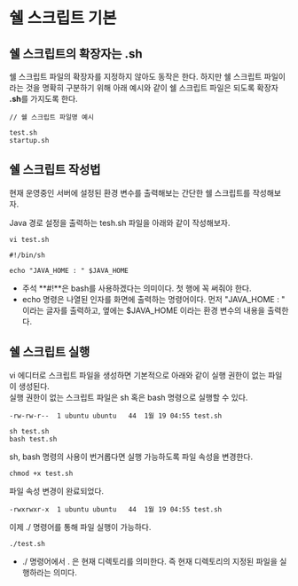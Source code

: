 # 쉘 스크립트 기본

## 쉘 스크립트의 확장자는 .sh

쉘 스크립트 파일의 확장자를 지정하지 않아도 동작은 한다. 하지만 쉘 스크립트 파일이라는 것을 명확히 구분하기 위해 아래 예시와 같이 쉘 스크립트 파일은 되도록 확장자 **.sh**를 가지도록 한다.  

```
// 쉘 스크립트 파일명 예시

test.sh
startup.sh
```

## 쉘 스크립트 작성법

현재 운영중인 서버에 설정된 환경 변수를 출력해보는 간단한 쉘 스크립트를 작성해보자.  

Java 경로 설정을 출력하는 tesh.sh 파일을 아래와 같이 작성해보자.

```
vi test.sh
```

```
#!/bin/sh

echo "JAVA_HOME : " $JAVA_HOME
```

- 주석 **#!**은 bash를 사용하겠다는 의미이다. 첫 행에 꼭 써줘야 한다.
- echo 명령은 나열된 인자를 화면에 출력하는 명령어이다. 먼저 "JAVA_HOME : " 이라는 글자를 출력하고, 옆에는 $JAVA_HOME 이라는 환경 변수의 내용을 출력한다.

## 쉘 스크립트 실행

vi 에디터로 스크립트 파일을 생성하면 기본적으로 아래와 같이 실행 권한이 없는 파일이 생성된다.   
실행 권한이 없는 스크립트 파일은 sh 혹은 bash 명령으로 실행할 수 있다.

```
-rw-rw-r--  1 ubuntu ubuntu   44  1월 19 04:55 test.sh
```

```
sh test.sh
bash test.sh
```

sh, bash 명령의 사용이 번거롭다면 실행 가능하도록 파일 속성을 변경한다.

```
chmod +x test.sh
```

파일 속성 변경이 완료되었다.

```
-rwxrwxr-x  1 ubuntu ubuntu   44  1월 19 04:55 test.sh
```

이제 ./ 명령어를 통해 파일 실행이 가능하다.

```
./test.sh
```

- ./ 명령어에서 . 은 현재 디렉토리를 의미한다. 즉 현재 디렉토리의 지정된 파일을 실행하라는 의미다.